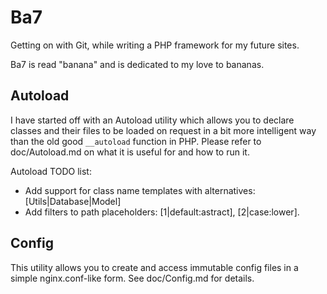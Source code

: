 Ba7
===

Getting on with Git, while writing a PHP framework for my future sites.

Ba7 is read "banana" and is dedicated to my love to bananas.

Autoload
--------

I have started off with an Autoload utility which allows you to
declare classes and their files to be loaded on request in a bit more
intelligent way than the old good `__autoload` function in PHP.
Please refer to doc/Autoload.md on what it is useful for and how to run it.

Autoload TODO list:
- Add support for class name templates with alternatives: [Utils|Database|Model]
- Add filters to path placeholders: [1|default:astract], [2|case:lower].

Config
------

This utility allows you to create and access immutable config files
in a simple nginx.conf-like form. See doc/Config.md for details.
